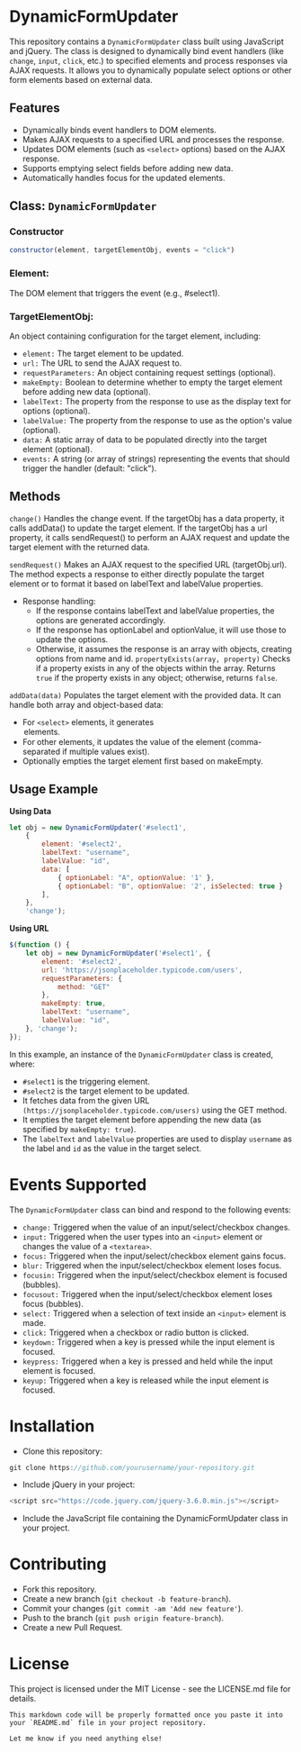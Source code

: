 # **DynamicFormUpdater**

This repository contains a `DynamicFormUpdater` class built using JavaScript and jQuery. The class is designed to dynamically bind event handlers (like `change`, `input`, `click`, etc.) to specified elements and process responses via AJAX requests. It allows you to dynamically populate select options or other form elements based on external data.

## **Features**

- Dynamically binds event handlers to DOM elements.
- Makes AJAX requests to a specified URL and processes the response.
- Updates DOM elements (such as `<select>` options) based on the AJAX response.
- Supports emptying select fields before adding new data.
- Automatically handles focus for the updated elements.

## **Class: `DynamicFormUpdater`**

### **Constructor**

```js
constructor(element, targetElementObj, events = "click")
```



### **Element:** 
The DOM element that triggers the event (e.g., #select1).

### **TargetElementObj:**
An object containing configuration for the target element, including:

- `element:` The target element to be updated.
- ```url:``` The URL to send the AJAX request to.
- ```requestParameters:``` An object containing request settings (optional).
- ```makeEmpty:``` Boolean to determine whether to empty the target element before adding new data (optional).
- ```labelText:``` The property from the response to use as the display text for options (optional).
- ```labelValue:``` The property from the response to use as the option's value (optional).
- ```data:``` A static array of data to be populated directly into the target element (optional).
- ```events:``` A string (or array of strings) representing the events that should trigger the handler (default: "click").
## **Methods**
``change()``
Handles the change event. If the targetObj has a data property, it calls addData() to update the target element. If the targetObj has a url property, it calls sendRequest() to perform an AJAX request and update the target element with the returned data.

``sendRequest()``
Makes an AJAX request to the specified URL (targetObj.url). The method expects a response to either directly populate the target element or to format it based on labelText and labelValue properties.

- Response handling:
  - If the response contains labelText and labelValue properties, the options are generated accordingly.
  - If the response has optionLabel and optionValue, it will use those to update the options.
  - Otherwise, it assumes the response is an array with objects, creating options from name and id.
``propertyExists(array, property)``
Checks if a property exists in any of the objects within the array. Returns ``true`` if the property exists in any object; otherwise, returns ``false``.

``addData(data)``
Populates the target element with the provided data. It can handle both array and object-based data:

- For `<select>` elements, it generates <option> elements.
- For other elements, it updates the value of the element (comma-separated if multiple values exist).
- Optionally empties the target element first based on makeEmpty.
## **Usage Example**
**Using Data**
```js 
let obj = new DynamicFormUpdater('#select1',
    {
        element: '#select2',
        labelText: "username",
        labelValue: "id",
        data: [
            { optionLabel: "A", optionValue: '1' },
            { optionLabel: "B", optionValue: '2', isSelected: true }
        ],
    },
    'change');
```
**Using URL**
```js
$(function () {
    let obj = new DynamicFormUpdater('#select1', {
        element: '#select2',
        url: 'https://jsonplaceholder.typicode.com/users',
        requestParameters: {
            method: "GET"
        },
        makeEmpty: true,
        labelText: "username",
        labelValue: "id",
    }, 'change');
});
```
In this example, an instance of the `DynamicFormUpdater` class is created, where:

- `#select1` is the triggering element.
- `#select2` is the target element to be updated.
- It fetches data from the given URL ``(https://jsonplaceholder.typicode.com/users)`` using the GET method.
- It empties the target element before appending the new data (as specified by `makeEmpty: true`).
- The `labelText` and `labelValue` properties are used to display `username` as the label and `id` as the value in the target select.
#
# **Events Supported**
The `DynamicFormUpdater` class can bind and respond to the following events:

- `change:` Triggered when the value of an input/select/checkbox changes.
- `input:` Triggered when the user types into an `<input>` element or changes the value of a `<textarea>`.
- `focus:` Triggered when the input/select/checkbox element gains focus.
- `blur:` Triggered when the input/select/checkbox element loses focus.
- `focusin:` Triggered when the input/select/checkbox element is focused (bubbles).
- `focusout:` Triggered when the input/select/checkbox element loses focus (bubbles).
- `select:` Triggered when a selection of text inside an `<input>` element is made.
- `click:` Triggered when a checkbox or radio button is clicked.
- `keydown:` Triggered when a key is pressed while the input element is focused.
- `keypress:` Triggered when a key is pressed and held while the input element is focused.
- `keyup:` Triggered when a key is released while the input element is focused.
#
# **Installation**
- Clone this repository:

```js
git clone https://github.com/yourusername/your-repository.git
```
- Include jQuery in your project:

```js
<script src="https://code.jquery.com/jquery-3.6.0.min.js"></script>
```
- Include the JavaScript file containing the DynamicFormUpdater class in your project.

#

# **Contributing**
- Fork this repository.
- Create a new branch (``git checkout -b feature-branch``).
- Commit your changes (``git commit -am 'Add new feature'``).
- Push to the branch (``git push origin feature-branch``).
- Create a new Pull Request.
# **License**
This project is licensed under the MIT License - see the LICENSE.md file for details.


```
This markdown code will be properly formatted once you paste it into your `README.md` file in your project repository.

Let me know if you need anything else!
```
